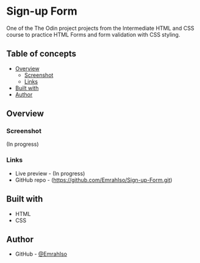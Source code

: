 # Sign-up Form
One of the The Odin project projects from the Intermediate HTML and CSS course to practice HTML Forms and form validation with CSS styling. 

## Table of concepts
- [Overview](#overview)
  - [Screenshot](#screenshot)
  - [Links](#links)
- [Built with](#built-with)
- [Author](#author)

## Overview

### Screenshot
(In progress)

### Links
  - Live preview - (In progress)
  - GitHub repo - (https://github.com/EmrahIso/Sign-up-Form.git)

## Built with 
  - HTML
  - CSS
  
## Author

- GitHub - [@EmrahIso](https://github.com/EmrahIso)